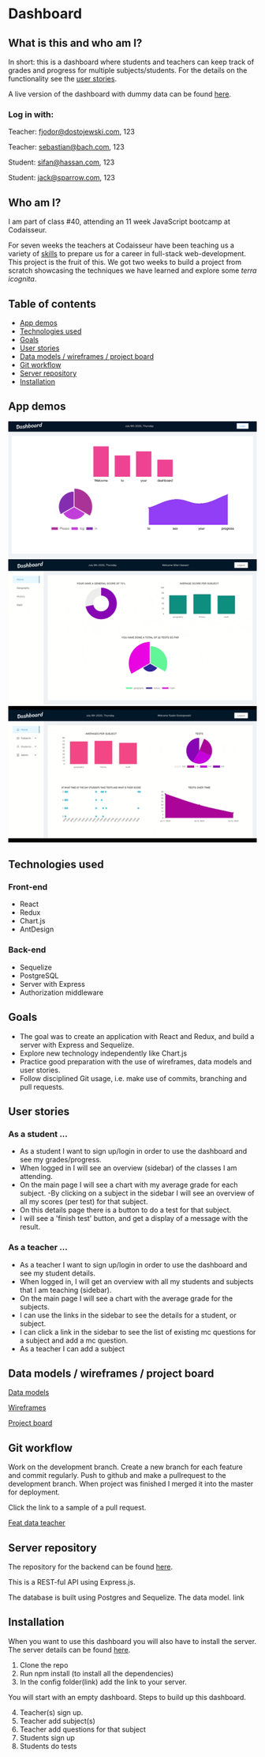 # Dashboard

## What is this and who am I?

In short: this is a dashboard where students and teachers can keep track of grades and progress for multiple subjects/students. For the details on the functionality see the [user stories](#userStories).

A live version of the dashboard with dummy data can be found [here](https://compassionate-raman-97ce78.netlify.app/).

### Log in with:

Teacher: fjodor@dostojewski.com, 123

Teacher: sebastian@bach.com, 123

Student: sifan@hassan.com, 123

Student: jack@sparrow.com, 123

## Who am I?

I am part of class #40, attending an 11 week JavaScript bootcamp at Codaisseur.

For seven weeks the teachers at Codaisseur have been teaching us a variety of [skills](https://willemverbuyst.github.io/threeJS-react-list/) to prepare us for a career in full-stack web-development. This project is the fruit of this. We got two weeks to build a project from scratch showcasing the techniques we have learned and explore some _terra icognita_.

## Table of contents

- [App demos](#appDemos)
- [Technologies used](#technologiesUsed)
- [Goals](#goals)
- [User stories](#userStories)
- [Data models / wireframes / project board](#models-wireframe-projectboard)
- [Git workflow](#gitWorkflow)
- [Server repository](#serverRepo)
- [Installation](#installation)

## <a name="appDemos"></a>App demos

![](./src/img/dashboard-home.png)
![](./src/img/dashboard-student.gif)
![](./src/img/dashboard-teacher.gif)

## <a name="technologiesUsed"></a>Technologies used

### Front-end

- React
- Redux
- Chart.js
- AntDesign

### Back-end

- Sequelize
- PostgreSQL
- Server with Express
- Authorization middleware

## <a name="goals"></a>Goals

- The goal was to create an application with React and Redux, and build a server with Express and Sequelize.
- Explore new technology independently like Chart.js
- Practice good preparation with the use of wireframes, data models and user stories.
- Follow disciplined Git usage, i.e. make use of commits, branching and pull requests.

## <a name="userStories"></a>User stories

### As a student ...

- As a student I want to sign up/login in order to use the dashboard and see my grades/progress.
- When logged in I will see an overview (sidebar) of the classes I am attending.
- On the main page I will see a chart with my average grade for each subject.
  -By clicking on a subject in the sidebar I will see an overview of all my scores (per test) for that subject.
- On this details page there is a button to do a test for that subject.
- I will see a 'finish test' button, and get a display of a message with the result.

### As a teacher ...

- As a teacher I want to sign up/login in order to use the dashboard and see my student details.
- When logged in, I will get an overview with all my students and subjects that I am teaching (sidebar).
- On the main page I will see a chart with the average grade for the subjects.
- I can use the links in the sidebar to see the details for a student, or subject.
- I can click a link in the sidebar to see the list of existing mc questions for a subject and add a mc question.
- As a teacher I can add a subject

## <a name="models-wireframe-projectboard"></a>Data models / wireframes / project board

[Data models](https://app.lucidchart.com/invitations/accept/d09a0ec5-92f6-4ac7-b203-e96f708609db)

[Wireframes](https://drive.google.com/file/d/1CMpn7W91WxH8KU1kURMbLTiAyhFeMNgq/view?usp=sharing)

[Project board](https://github.com/willemverbuyst/school-dashboard-frontend/projects/1)

## <a name="gitWorkflow"></a>Git workflow

Work on the development branch. Create a new branch for each feature and commit regularly. Push to github and make a pullrequest to the development branch. When project was finished I merged it into the master for deployment.

Click the link to a sample of a pull request.

[Feat data teacher](https://github.com/willemverbuyst/school-dashboard-frontend/pull/21)

## <a name="serverRepo"></a>Server repository

The repository for the backend can be found [here](https://github.com/willemverbuyst/school-dashboard-backend).

This is a REST-ful API using Express.js.

The database is built using Postgres and Sequelize.
The data model. link

## <a name="installation"></a>Installation

When you want to use this dashboard you will also have to install the server. The server details can be found [here](https://github.com/willemverbuyst/school-dashboard-backend).

1. Clone the repo
2. Run npm install (to install all the dependencies)
3. In the config folder(link) add the link to your server.

You will start with an empty dashboard. Steps to build up this dashboard.

4. Teacher(s) sign up.
5. Teacher add subject(s)
6. Teacher add questions for that subject
7. Students sign up
8. Students do tests
